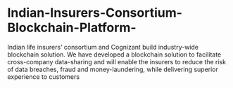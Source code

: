# Indian-Insurers-Consortium-Blockchain-Platform-
Indian life insurers’ consortium and Cognizant build industry-wide blockchain solution. We have developed a blockchain solution to facilitate cross-company data-sharing and will enable the insurers to reduce the risk of data breaches, fraud and money-laundering, while delivering superior experience to customers
